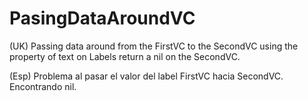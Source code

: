 # PasingDataAroundVC

(UK)  Passing data around from the FirstVC to the SecondVC using the property of text on Labels return a nil on the SecondVC.


(Esp) Problema al pasar el valor del label FirstVC hacia SecondVC. Encontrando nil.
